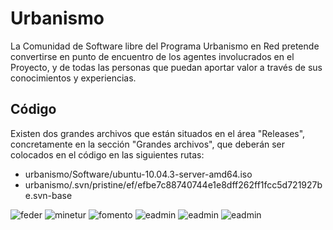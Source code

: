 # Urbanismo
La Comunidad de Software libre del Programa Urbanismo en Red pretende convertirse en punto de encuentro de los agentes involucrados en el Proyecto, y de todas las personas que puedan aportar valor a través de sus conocimientos y experiencias.
## Código
Existen dos grandes archivos que están situados en el área "Releases", concretamente en la sección "Grandes archivos", que deberán ser colocados en el código en las siguientes rutas:

* urbanismo/Software/ubuntu-10.04.3-server-amd64.iso
* urbanismo/.svn/pristine/ef/efbe7c88740744e1e8dff262ff1fcc5d721927be.svn-base

![feder](http://www.urbanismoenred.es/urbanismoenred/sites/default/files/gobierno_de_espana.jpg?1317218689)
![minetur](http://www.minetur.gob.es/SiteCollectionImages/images/logo-ministerio.png)
![fomento](http://www.urbanismoenred.es/urbanismoenred/sites/default/files/mfom_0.jpg?1317218962)
![eadmin](http://www.urbanismoenred.es/urbanismoenred/sites/default/files/administracion.jpg?1307010145)
![eadmin](http://www.urbanismoenred.es/urbanismoenred/sites/default/files/plan_avanza2.png?1319186687)
![eadmin](http://www.urbanismoenred.es/urbanismoenred/sites/default/files/UE.jpg?1280385904)
